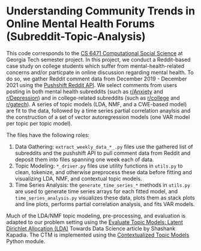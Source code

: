 # Understanding Community Trends in Online Mental Health Forums (Subreddit-Topic-Analysis)

This code corresponds to the [CS 6471 Computational Social Science](https://www.cc.gatech.edu/classes/AY2022/cs6471_spring/) at Georgia Tech semester project. In this project, we conduct a Reddit-based case study on
college students which suffer from mental-health-related concerns and/or particpate in online discussion regarding mental health. To do so, we gather Reddit comment data
from December 2019 - December 2021 using the [Pushshift Reddit API](https://github.com/pushshift/api). We select comments from users posting in both mental health subreddits
(such as [r/Anxiety](https://www.reddit.com/r/Anxiety) and [r/Depression](https://www.reddit.com/r/Depression)) and in college-related subreddits (such as 
[r/college](https://www.reddit.com/r/college) and [r/gatech](https://www.reddit.com/r/gatech)). A series of topic models (LDA, NMF, and a CWE-based model)
are fit to the data, followed by a time series partial correlation anaylsis and the construction of a set of vector autoregression models (one VAR model
per topic per topic model).

The files have the following roles:  
1. Data Gathering: `extract_weekly_data_*_.py` files use the gathered list of subreddits and the pushshift API to pull comment data from Reddit and deposit them into files spanning one week each of data.
2. Topic Modeling: `*_driver.py` files use utility functions in `utils.py` to clean, tokenize, and otherwise preprocess these data before fitting and visualizing LDA, NMF, and contextual topic models.
3. Time Series Analysis: the `generate_time_series_*` methods in `utils.py` are used to generate time series arrays for each fitted model, and `time_series_analysis.py` visualizes these data, plots them as stack plots and line plots, performs partial correlation analysis, and fits VAR models.

Much of the LDA/NMF topic modeling, pre-processing, and evaluation is adapted to our problem setting using the [Evaluate Topic Models: Latent Dirichlet Allocation (LDA)](https://towardsdatascience.com/evaluate-topic-model-in-python-latent-dirichlet-allocation-lda-7d57484bb5d0) Towards Data Science article by Shashank Kapadia. The CTM is implemented using the [Contextualized Topic Models](https://github.com/MilaNLProc/contextualized-topic-models) Python module.
